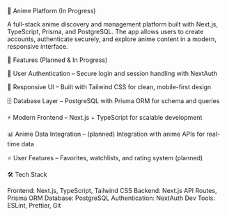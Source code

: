 🎌 Anime Platform (In Progress)

A full-stack anime discovery and management platform built with Next.js, TypeScript, Prisma, and PostgreSQL. The app allows users to create accounts, authenticate securely, and explore anime content in a modern, responsive interface.

🚀 Features (Planned & In Progress)

🔑 User Authentication – Secure login and session handling with NextAuth

🎨 Responsive UI – Built with Tailwind CSS for clean, mobile-first design

🗄 Database Layer – PostgreSQL with Prisma ORM for schema and queries

⚡ Modern Frontend – Next.js + TypeScript for scalable development

📊 Anime Data Integration – (planned) Integration with anime APIs for real-time data

⭐ User Features – Favorites, watchlists, and rating system (planned)

🛠 Tech Stack

Frontend: Next.js, TypeScript, Tailwind CSS
Backend: Next.js API Routes, Prisma ORM
Database: PostgreSQL
Authentication: NextAuth
Dev Tools: ESLint, Prettier, Git
